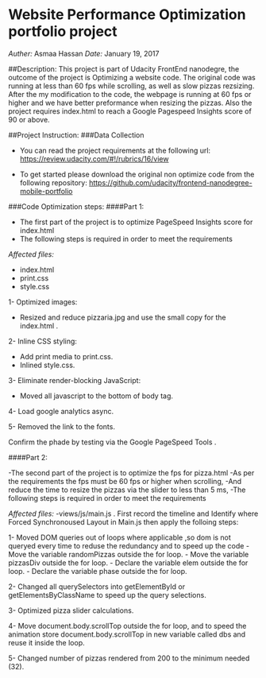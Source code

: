 # Website Performance Optimization portfolio project

*Auther:* Asmaa Hassan
*Date:* January 19, 2017

##Description:
This project is part of Udacity FrontEnd nanodegre, the outcome of the project is Optimizing a website code. The original code was running at less than 60 fps while scrolling, as well as slow pizzas rezsizing. After the my modification to the code, the webpage is running at 60 fps or higher and we have better preformance when resizing the pizzas.
Also the project requires index.html to reach a Google Pagespeed Insights score of 90 or above.


##Project Instruction:
###Data Collection
- You can read the project requirements at the following url:
https://review.udacity.com/#!/rubrics/16/view

- To get started please download the original non optimize code from the following repository:
https://github.com/udacity/frontend-nanodegree-mobile-portfolio


###Code Optimization steps:
####Part 1:
- The first part of the project is to optimize PageSpeed Insights score for index.html
- The following steps is required in order to meet the requirements

*Affected files:*
- index.html
- print.css
- style.css

1- Optimized images: 
 - Resized and reduce  pizzaria.jpg and use the small copy for the index.html .

2- Inline CSS styling: 
 - Add print media to print.css.
 - Inlined style.css.

3- Eliminate render-blocking JavaScript:
 - Moved all javascript to the bottom of body tag.

4- Load google analytics async.

5- Removed the link to the fonts.

Confirm the phade by testing via the Google PageSpeed Tools .



####Part 2:

-The second part of the project is to optimize the fps for pizza.html
-As per the requirements the fps must be 60 fps or higher when scrolling, 
-And reduce the time to resize the pizzas via the slider to less than 5 ms, 
-The following steps is required in order to meet the requirements

*Affected files:* 
-views/js/main.js .
First record the timeline and Identify where Forced Synchronoused Layout in Main.js then apply the folloing steps: 

1- Moved DOM queries out of loops where applicable ,so dom is not queryed every time to reduse the redundancy and to speed up the code
	- Move the variable randomPizzas outside the for loop.
	- Move the variable pizzasDiv outside the for loop.
	- Declare the variable elem outside the for loop.
	- Declare the variable phase outside the for loop.

2- Changed all querySelectors into getElementById or getElementsByClassName to speed up the query selections.

3- Optimized pizza slider calculations.

4- Move document.body.scrollTop outside the for loop, and to speed the animation store document.body.scrollTop in new variable called dbs and reuse it inside the loop.

5- Changed number of pizzas rendered from 200 to the minimum needed (32).
